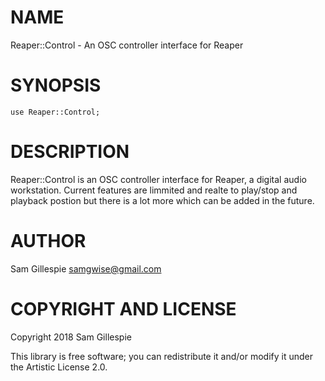 NAME
====

Reaper::Control - An OSC controller interface for Reaper

SYNOPSIS
========

    use Reaper::Control;

DESCRIPTION
===========

Reaper::Control is an OSC controller interface for Reaper, a digital audio workstation. Current features are limmited and realte to play/stop and playback postion but there is a lot more which can be added in the future.

AUTHOR
======

Sam Gillespie <samgwise@gmail.com>

COPYRIGHT AND LICENSE
=====================

Copyright 2018 Sam Gillespie

This library is free software; you can redistribute it and/or modify it under the Artistic License 2.0.
